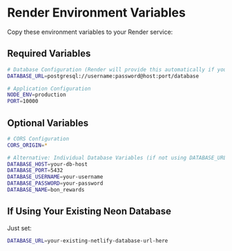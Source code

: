 # Render Environment Variables

Copy these environment variables to your Render service:

## Required Variables

```bash
# Database Configuration (Render will provide this automatically if you use Render PostgreSQL)
DATABASE_URL=postgresql://username:password@host:port/database

# Application Configuration
NODE_ENV=production
PORT=10000
```

## Optional Variables

```bash
# CORS Configuration
CORS_ORIGIN=*

# Alternative: Individual Database Variables (if not using DATABASE_URL)
DATABASE_HOST=your-db-host
DATABASE_PORT=5432
DATABASE_USERNAME=your-username
DATABASE_PASSWORD=your-password
DATABASE_NAME=bon_rewards
```

## If Using Your Existing Neon Database

Just set:
```bash
DATABASE_URL=your-existing-netlify-database-url-here
```
